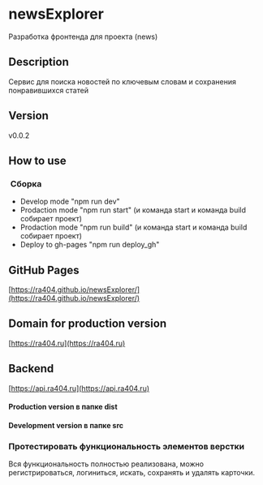 # newsExplorer
Разработка фронтенда для проекта (news)

## Description
Сервис для поиска новостей по ключевым словам и сохранения понравившихся статей

## Version
v0.0.2

## How to use
###  Сборка
* Develop mode "npm run dev"
* Prodaction mode "npm run start" (и команда start и команда build собирает проект)
* Prodaction mode "npm run build" (и команда start и команда build собирает проект)
* Deploy to gh-pages "npm run deploy_gh"

## GitHub Pages
[https://ra404.github.io/newsExplorer/](https://ra404.github.io/newsExplorer/)

## Domain for production version
[https://ra404.ru](https://ra404.ru)

## Backend
[https://api.ra404.ru](https://api.ra404.ru)

#### Production version в папке dist
#### Development version в папке src

### Протестировать функциональность элементов верстки
Вся функциональность полностью реализована, можно регистрироваться, логиниться, искать, сохранять и удалять карточки.



